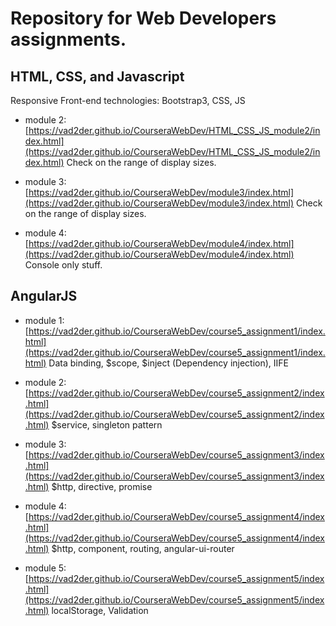 # Repository for Web Developers assignments.

## HTML, CSS, and Javascript

Responsive Front-end technologies: Bootstrap3, CSS, JS

* module 2: [https://vad2der.github.io/CourseraWebDev/HTML_CSS_JS_module2/index.html](https://vad2der.github.io/CourseraWebDev/HTML_CSS_JS_module2/index.html)  Check on the range of display sizes.

* module 3: [https://vad2der.github.io/CourseraWebDev/module3/index.html](https://vad2der.github.io/CourseraWebDev/module3/index.html)  Check on the range of display sizes.

* module 4: [https://vad2der.github.io/CourseraWebDev/module4/index.html](https://vad2der.github.io/CourseraWebDev/module4/index.html)  Console only stuff.

## AngularJS

* module 1: [https://vad2der.github.io/CourseraWebDev/course5_assignment1/index.html](https://vad2der.github.io/CourseraWebDev/course5_assignment1/index.html) Data binding, $scope, $inject (Dependency injection), IIFE

* module 2: [https://vad2der.github.io/CourseraWebDev/course5_assignment2/index.html](https://vad2der.github.io/CourseraWebDev/course5_assignment2/index.html) $service, singleton pattern

* module 3: [https://vad2der.github.io/CourseraWebDev/course5_assignment3/index.html](https://vad2der.github.io/CourseraWebDev/course5_assignment3/index.html)
$http, directive, promise

* module 4: [https://vad2der.github.io/CourseraWebDev/course5_assignment4/index.html](https://vad2der.github.io/CourseraWebDev/course5_assignment4/index.html)
$http, component, routing, angular-ui-router

* module 5: [https://vad2der.github.io/CourseraWebDev/course5_assignment5/index.html](https://vad2der.github.io/CourseraWebDev/course5_assignment5/index.html)
localStorage, Validation